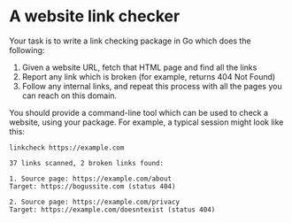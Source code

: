 # A website link checker

Your task is to write a link checking package in Go which does the following:

1. Given a website URL, fetch that HTML page and find all the links
2. Report any link which is broken (for example, returns 404 Not Found)
3. Follow any internal links, and repeat this process with all the pages you can reach on this domain.

You should provide a command-line tool which can be used to check a website, using your package. For example, a typical session might look like this:

```
linkcheck https://example.com

37 links scanned, 2 broken links found:

1. Source page: https://example.com/about
Target: https://bogussite.com (status 404)

2. Source page: https://example.com/privacy
Target: https://example.com/doesntexist (status 404)
```
